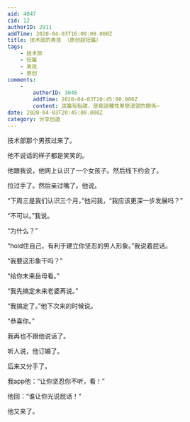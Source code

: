 ```yaml
---
aid: 4047
cid: 12
authorID: 2911
addTime: 2020-04-03T16:00:00.000Z
title: 技术部的男孩 （原创超短篇）
tags:
    - 技术部
    - 短篇
    - 男孩
    - 原创
comments:
    -
        authorID: 3046
        addTime: 2020-04-03T20:45:00.000Z
        content: 這篇有點甜，是我這種性單戀渴望的關係⋯
date: 2020-04-03T20:45:00.000Z
category: 分享创造
---
```


技术部那个男孩过来了。

他不说话的样子都是笑笑的。

他跟我说，他网上认识了一个女孩子。然后线下约会了。

拉过手了。然后亲过嘴了。他说。

“下周三是我们认识三个月，”他问我，“我应该更深一步发展吗？”

“不可以。”我说。

“为什么？”

“hold住自己，有利于建立你坚忍的男人形象。”我说着屁话。

“我要这形象干吗？”

“给你未来岳母看。”

“我先搞定未来老婆再说。”

“我搞定了。”他下次来的时候说。

“恭喜你。”

我再也不跟他说话了。

听人说，他订婚了。

后来又分手了。

我app他：“让你坚忍你不听，看！”

他回：“谁让你光说屁话！”

他又来了。
